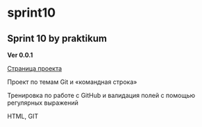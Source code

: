 # sprint10
## Sprint 10 by praktikum
**Ver 0.0.1**

[Страница проекта](https://ptrch.github.io/sprint10/)

Проект по темам Git и «командная строка»

Тренировка по работе с GitHub и валидация полей с помощью регулярных выражений

HTML, GIT